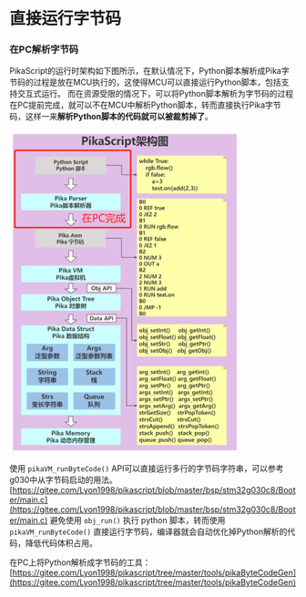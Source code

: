 # 直接运行字节码

### 在PC解析字节码
PikaScript的运行时架构如下图所示，在默认情况下，Python脚本解析成Pika字节码的过程是放在MCU执行的，这使得MCU可以直接运行Python脚本，包括支持交互式运行。
而在资源受限的情况下，可以将Python脚本解析为字节码的过程在PC提前完成，就可以不在MCU中解析Python脚本，转而直接执行Pika字节码，这样一来**解析Python脚本的代码就可以被裁剪掉了**。

![](assets/1639281281608-011ffd89-5851-47d8-9dca-438ed963f5d4-164649975346225.png)

使用 `pikaVM_runByteCode()` API可以直接运行多行的字节码字符串，可以参考g030中从字节码启动的用法。
[https://gitee.com/Lyon1998/pikascript/blob/master/bsp/stm32g030c8/Booter/main.c](https://gitee.com/Lyon1998/pikascript/blob/master/bsp/stm32g030c8/Booter/main.c)
避免使用 `obj_run()` 执行 python 脚本，转而使用 `pikaVM_runByteCode()` 直接运行字节码，编译器就会自动优化掉Python解析的代码，降低代码体积占用。


在PC上将Python解析成字节码的工具：
[https://gitee.com/Lyon1998/pikascript/tree/master/tools/pikaByteCodeGen](https://gitee.com/Lyon1998/pikascript/tree/master/tools/pikaByteCodeGen)
